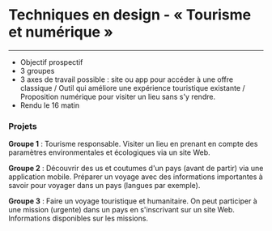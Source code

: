 # Techniques en design - « Tourisme et numérique »

---

- Objectif prospectif
- 3 groupes
- 3 axes de travail possible : site ou app pour accéder à une offre classique / Outil qui améliore une expérience touristique existante / Proposition numérique pour visiter un lieu sans s'y rendre.
- Rendu le 16 matin



### Projets

**Groupe 1** : Tourisme responsable. Visiter un lieu en prenant en compte des paramètres environmentales et écologiques via un site Web.

**Groupe 2** : Découvrir des us et coutumes d'un pays (avant de partir) via une application mobile. Préparer un voyage avec des informations importantes à savoir pour voyager dans un pays (langues par exemple).

**Groupe 3** : Faire un voyage touristique et humanitaire. On peut participer à une mission (urgente) dans un pays en s'inscrivant sur un site Web. Informations disponibles sur les missions.